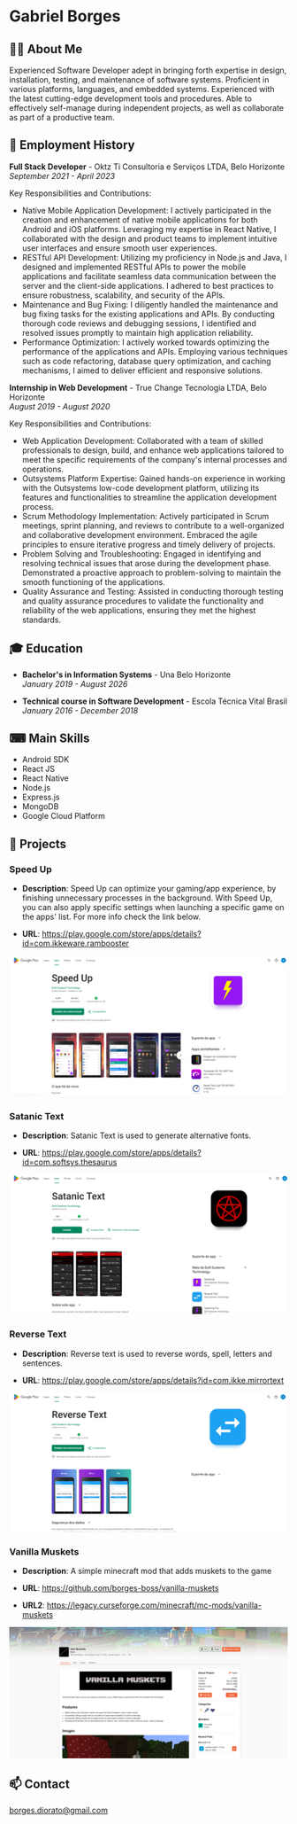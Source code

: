 
# Gabriel Borges

## 🙍‍♂️ About Me
Experienced Software Developer adept in bringing forth expertise in design, installation, testing, and maintenance of software systems. Proficient in various platforms, languages, and embedded systems. Experienced with the latest cutting-edge development tools and procedures. Able to effectively self-manage during independent projects, as well as collaborate as part of a productive team.

## 💼 Employment History

**Full Stack Developer** - Oktz Ti Consultoria e Serviços LTDA, Belo Horizonte  
*September 2021 - April 2023*

Key Responsibilities and Contributions:
- Native Mobile Application Development: I actively participated in the creation and enhancement of native mobile applications for both Android and iOS platforms. Leveraging my expertise in React Native, I collaborated with the design and product teams to implement intuitive user interfaces and ensure smooth user experiences.
- RESTful API Development: Utilizing my proficiency in Node.js and Java, I designed and implemented RESTful APIs to power the mobile applications and facilitate seamless data communication between the server and the client-side applications. I adhered to best practices to ensure robustness, scalability, and security of the APIs.
- Maintenance and Bug Fixing: I diligently handled the maintenance and bug fixing tasks for the existing applications and APIs. By conducting thorough code reviews and debugging sessions, I identified and resolved issues promptly to maintain high application reliability.
- Performance Optimization: I actively worked towards optimizing the performance of the applications and APIs. Employing various techniques such as code refactoring, database query optimization, and caching mechanisms, I aimed to deliver efficient and responsive solutions.

**Internship in Web Development** - True Change Tecnologia LTDA, Belo Horizonte  
*August 2019 - August 2020*

Key Responsibilities and Contributions:
- Web Application Development: Collaborated with a team of skilled professionals to design, build, and enhance web applications tailored to meet the specific requirements of the company's internal processes and operations.
- Outsystems Platform Expertise: Gained hands-on experience in working with the Outsystems low-code development platform, utilizing its features and functionalities to streamline the application development process.
- Scrum Methodology Implementation: Actively participated in Scrum meetings, sprint planning, and reviews to contribute to a well-organized and collaborative development environment. Embraced the agile principles to ensure iterative progress and timely delivery of projects.
- Problem Solving and Troubleshooting: Engaged in identifying and resolving technical issues that arose during the development phase. Demonstrated a proactive approach to problem-solving to maintain the smooth functioning of the applications.
- Quality Assurance and Testing: Assisted in conducting thorough testing and quality assurance procedures to validate the functionality and reliability of the web applications, ensuring they met the highest standards.

## 🎓 Education

- **Bachelor's in Information Systems** - Una Belo Horizonte  
  *January 2019 - August 2026*

- **Technical course in Software Development** - Escola Técnica Vital Brasil  
  *January 2016 - December 2018*

## ⌨ Main Skills

- Android SDK
- React JS
- React Native
- Node.js
- Express.js
- MongoDB
- Google Cloud Platform


## 🤖 Projects

### Speed Up
- **Description**: Speed Up can optimize your gaming/app experience, by finishing unnecessary processes in the background. With Speed Up, you can also apply specific settings when launching a specific game on the apps' list. For more info check the link below.

- **URL**: https://play.google.com/store/apps/details?id=com.ikkeware.rambooster

![](https://raw.githubusercontent.com/borges-boss/my-portfolio/main/image1.PNG)



### Satanic Text
- **Description**: Satanic Text is used to generate alternative fonts.

- **URL**: https://play.google.com/store/apps/details?id=com.softsys.thesaurus

![enter image description here](https://raw.githubusercontent.com/borges-boss/my-portfolio/main/image2.PNG)



### Reverse Text
- **Description**: Reverse text is used to reverse words, spell, letters and sentences.

- **URL**: https://play.google.com/store/apps/details?id=com.ikke.mirrortext

![enter image description here](https://raw.githubusercontent.com/borges-boss/my-portfolio/main/image3.PNG)


### Vanilla Muskets
- **Description**: A simple minecraft mod that adds muskets to the game

- **URL**: https://github.com/borges-boss/vanilla-muskets
- **URL2**: https://legacy.curseforge.com/minecraft/mc-mods/vanilla-muskets

![enter image description here](https://raw.githubusercontent.com/borges-boss/my-portfolio/main/image4.PNG)


## 📫 Contact
[borges.diorato@gmail.com](mailto:borges.diorato@gmail.com)
